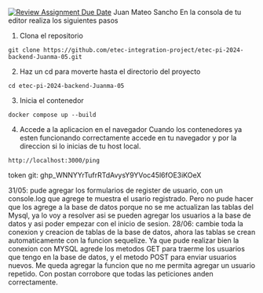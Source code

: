 [![Review Assignment Due Date](https://classroom.github.com/assets/deadline-readme-button-24ddc0f5d75046c5622901739e7c5dd533143b0c8e959d652212380cedb1ea36.svg)](https://classroom.github.com/a/8aC6QzV2)
Juan Mateo Sancho
En la consola de tu editor realiza los siguientes pasos
1. Clona el repositorio

  ```
  git clone https://github.com/etec-integration-project/etec-pi-2024-backend-Juanma-05.git
  ```
2. Haz un cd para moverte hasta el directorio del proyecto
  ```
  cd etec-pi-2024-backend-Juanma-05
  ```
  
3. Inicia el contenedor
  ```
  docker compose up --build
  ```  
4. Accede a la aplicacion en el navegador
  Cuando los contenedores ya esten funcionando correctamente accede en tu navegador y por la direccion si lo inicias de tu host local. 
  ```
  http://localhost:3000/ping
  ```

token git: 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

31/05: pude agregar los formularios de register de usuario, con un console.log que agrege te muestra el usario registrado. Pero no pude hacer que los agrege a la base de datos porque no se me actualizan las tablas del Mysql, ya lo voy a resolver asi se pueden agregar los usuarios a la base de datos y asi poder empezar con el inicio de sesion. 
28/06: cambie toda la conexion y creacion de tablas de la base de datos, ahora las tablas se crean automaticamente con la funcion sequelize. Ya que pude realizar bien la conexion con MYSQL agrede los metodos GET para traerme los usuarios que tengo en la base de datos, y el metodo POST para enviar usuarios nuevos. Me queda agregar la funcion que no me permita agregar un usuario repetido. Con postan corrobore que todas las peticiones anden correctamente.
